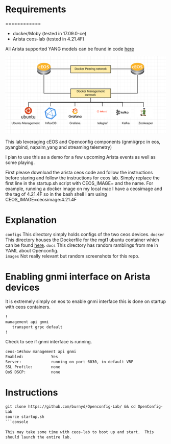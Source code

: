 

# Requirements
============

* docker/Moby (tested in 17.09.0-ce)
* Arista ceos-lab (tested in 4.21.4F)

All Arista supported YANG models can be found in code [here](https://github.com/aristanetworks/yang)

![Alt text](images/background1.jpg?raw=true "Pi")

This lab leveraging cEOS and Openconfig components (gnmi/grpc in eos, pyangbind, napalm_yang and streaming telemetry)

I plan to use this as a demo for a few upcoming Arista events as well as some playing.

First please download the arista ceos code and follow the instructions before staring and follow the instructions for ceos lab.  Simply replace the first line in the startup.sh script with CEOS_IMAGE= and the name.  For example, running a docker image on my local mac I have a ceosimage and the tag of 4.21.4F so in the bash shell I am using CEOS_IMAGE=ceosimage:4.21.4F

# Explanation

`configs` This directory simply holds configs of the two ceos devices.
`docker` This directory houses the Dockerfile for the mgt1 ubuntu container which can be found [here](https://cloud.docker.com/u/burnyd/repository/docker/burnyd/ubuntu-oc).
`docs` This directory has random ramblings from me in YAML about Openconfig.  
`images` Not really relevant but random screenshots for this repo.

# Enabling gnmi interface on Arista devices
It is extremely simply on eos to enable gnmi interface this is done on startup with ceos containers.
```console
!
management api gnmi
   transport grpc default
!
```
Check to see if gnmi interface is running.
```console
ceos-1#show management api gnmi
Enabled:            Yes
Server:             running on port 6030, in default VRF
SSL Profile:        none
QoS DSCP:           none
```
# Instructions
```console
git clone https://github.com/burnyd/Openconfig-Lab/ && cd OpenConfig-Lab
source startup.sh
```console

This may take some time with ceos-lab to boot up and start.  This should launch the entire lab.
